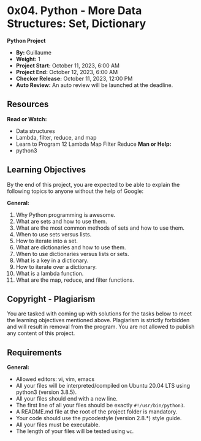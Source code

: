 
# 0x04. Python - More Data Structures: Set, Dictionary

**Python Project**

- **By:** Guillaume
- **Weight:** 1
- **Project Start:** October 11, 2023, 6:00 AM
- **Project End:** October 12, 2023, 6:00 AM
- **Checker Release:** October 11, 2023, 12:00 PM
- **Auto Review:** An auto review will be launched at the deadline.

## Resources
**Read or Watch:**
- Data structures
- Lambda, filter, reduce, and map
- Learn to Program 12 Lambda Map Filter Reduce
**Man or Help:**
- python3

## Learning Objectives
By the end of this project, you are expected to be able to explain the following topics to anyone without the help of Google:

**General:**
1. Why Python programming is awesome.
2. What are sets and how to use them.
3. What are the most common methods of sets and how to use them.
4. When to use sets versus lists.
5. How to iterate into a set.
6. What are dictionaries and how to use them.
7. When to use dictionaries versus lists or sets.
8. What is a key in a dictionary.
9. How to iterate over a dictionary.
10. What is a lambda function.
11. What are the map, reduce, and filter functions.

## Copyright - Plagiarism
You are tasked with coming up with solutions for the tasks below to meet the learning objectives mentioned above. Plagiarism is strictly forbidden and will result in removal from the program. You are not allowed to publish any content of this project.

## Requirements
**General:**
- Allowed editors: vi, vim, emacs
- All your files will be interpreted/compiled on Ubuntu 20.04 LTS using python3 (version 3.8.5).
- All your files should end with a new line.
- The first line of all your files should be exactly `#!/usr/bin/python3`.
- A README.md file at the root of the project folder is mandatory.
- Your code should use the pycodestyle (version 2.8.*) style guide.
- All your files must be executable.
- The length of your files will be tested using `wc`.
